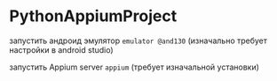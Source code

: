 # PythonAppiumProject

запустить андроид эмулятор `emulator @and130` (изначально требует настройки в android studio)

запустить Appium server `appium` (требует изначальной установки)